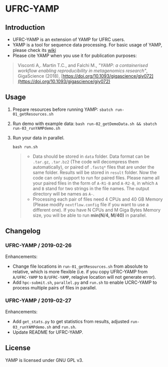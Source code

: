 # UFRC-YAMP

## Introduction

- UFRC-YAMP is an extension of YAMP for UFRC users.
- YAMP is a tool for sequence data processing. For basic usage of YAMP, please check its [wiki](https://github.com/alesssia/YAMP/wiki)
- Please cite YAMP when you use it for publication purposes:
> Visconti A,. Martin T.C., and Falchi M., *"YAMP: a containerised workflow enabling reproducibility in metagenomics research"*, GigaScience (2018), [https://doi.org/10.1093/gigascience/giy072](https://doi.org/10.1093/gigascience/giy072)

## Usage

1. Prepare resources before running YAMP: `sbatch run-01_getResources.sh`

2. Run demo with example data: `bash run-02_getDemoData.sh && sbatch run-03_runYAMPdemo.sh`

3. Run your data in parallel. 
	```
	bash run.sh
	```
	> - Data should be stored in `data` folder. Data format can be `.tar.gz`, `.tar.bz2` (The code will decompress them automatically), or paired of `.fastq*` files that are under the same folder. Results will be stored in `result` folder. Now the code can only support to run for paired files. Please name all your paired files in the form of `A-R1-B` and `A-R2-B`, in which `A` and `B` stand for two strings in the file names. The output directory will be names as `A-`.
	> - Processing each pair of files need 4 CPUs and 40 GB Memory (Please modify `nextflow.config` file if you want to use a different one). If you have N CPUs and M Giga Bytes Memory size, you will be able to run **min(N/4, M/40)** in parallel.

## Changelog

### UFRC-YAMP / 2019-02-26 

Enhancements:
* Change file locations in `run-01_getResources.sh` from absolute to relative, which is more flexible (i.e. if you copy UFRC-YAMP from `A/UFRC-YAMP` to `B/UFRC-YAMP`, relagive location will not generate error).
* Add `hpc-submit.sh`, `parallel.py` and `run.sh` to enable UCRC-YAMP to process multiple pairs of files in parallel.

### UFRC-YAMP / 2019-02-27 

Enhancements:
* Add `get_stats.py` to get statistics from results, adjusted `run-03_runYAMPdemo.sh` and `run.sh`.
* Update README for UFRC-YAMP.

## License

YAMP is licensed under GNU GPL v3.